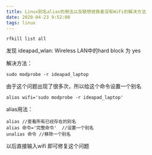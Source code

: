 ```yaml
---
title: Linux别名alias的用法以及联想拯救者没有WiFi的解决方法
date: 2020-04-23 9:52:00
tags: linux
---
```


    rfkill list all

发现 ideapad_wlan: Wireless LAN中的hard block 为 yes

解决方法：

    sudo modprobe -r ideapad_laptop

由于这个问题出现了很多次，所以给这个命令设置一个别名

    alias wifi='sudo modprobe -r ideapad_laptop'

alias用法：
 
    alias //查看所有已经存在的别名
    alias 命令='完整命令'  //设置一个别名 
    unalias 命令 //移除一个别名

以后直接输入wifi 即可修复这个问题